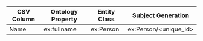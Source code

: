 | CSV Column | Ontology Property | Entity Class | Subject Generation |
| --- | --- | --- | --- |
| Name | ex:fullname | ex:Person | ex:Person/<unique_id> |
